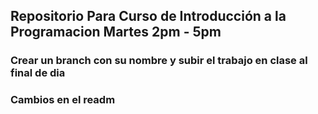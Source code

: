## Repositorio Para Curso de Introducción a la Programacion Martes 2pm - 5pm

### Crear un branch con su nombre y subir el trabajo en clase al final de dia 

### Cambios en el readm
